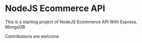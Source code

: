 # NodeJS Ecommerce API

This is a starting project of NodeJS Ecommerce API With Express, MongoDB

Contributions are welcome
